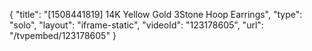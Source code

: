 {
    "title": "[1508441819] 14K Yellow Gold 3Stone Hoop Earrings",
    "type": "solo",
    "layout": "iframe-static",
    "videoId": "123178605",
    "url": "\/tvpembed\/123178605"
}